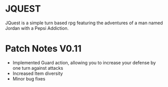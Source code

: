 # JQUEST
JQuest is a simple turn based rpg featuring the adventures of a man named Jordan with a Pepsi Addiction.

# Patch Notes V0.11
- Implemented Guard action, allowing you to increase your defense by one turn against attacks
- Increased Item diversity
- Minor bug fixes

